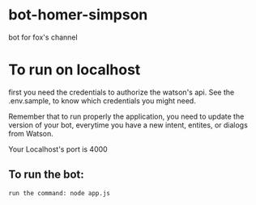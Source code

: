 # bot-homer-simpson

bot for fox's channel

# To run on localhost

first you need the credentials to authorize the watson's api. See the .env.sample, to know which credentials you might need.

Remember that to run properly the application, you need to update the version of your bot, everytime you have a new intent, entites, or dialogs from Watson.

Your Localhost's port is 4000

## To run the bot:

`run the command: node app.js`
